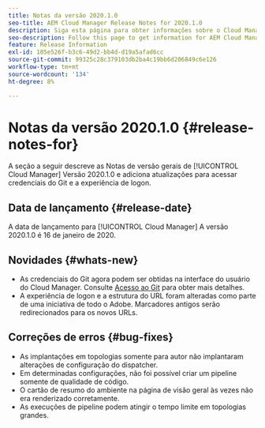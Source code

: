 ```yaml
---
title: Notas da versão 2020.1.0
seo-title: AEM Cloud Manager Release Notes for 2020.1.0
description: Siga esta página para obter informações sobre o Cloud Manager Versão 2020.1.0
seo-description: Follow this page to get information for AEM Cloud Manager Release 2020.1.0
feature: Release Information
exl-id: 105e526f-b3c6-49d2-bb4d-d19a5afad6cc
source-git-commit: 99325c28c379103db2ba4c19bb6d206849c6e126
workflow-type: tm+mt
source-wordcount: '134'
ht-degree: 8%

---
```


# Notas da versão 2020.1.0 {#release-notes-for}

A seção a seguir descreve as Notas de versão gerais de [!UICONTROL Cloud Manager] Versão 2020.1.0 e adiciona atualizações para acessar credenciais do Git e a experiência de logon.

## Data de lançamento {#release-date}

A data de lançamento para [!UICONTROL Cloud Manager] A versão 2020.1.0 é 16 de janeiro de 2020.

## Novidades {#whats-new}

* As credenciais do Git agora podem ser obtidas na interface do usuário do Cloud Manager. Consulte [Acesso ao Git](/help/managing-code/repositories.md) para obter mais detalhes.
* A experiência de logon e a estrutura do URL foram alteradas como parte de uma iniciativa de todo o Adobe. Marcadores antigos serão redirecionados para os novos URLs.


## Correções de erros {#bug-fixes}

* As implantações em topologias somente para autor não implantaram alterações de configuração do dispatcher.
* Em determinadas configurações, não foi possível criar um pipeline somente de qualidade de código.
* O cartão de resumo do ambiente na página de visão geral às vezes não era renderizado corretamente.
* As execuções de pipeline podem atingir o tempo limite em topologias grandes.

